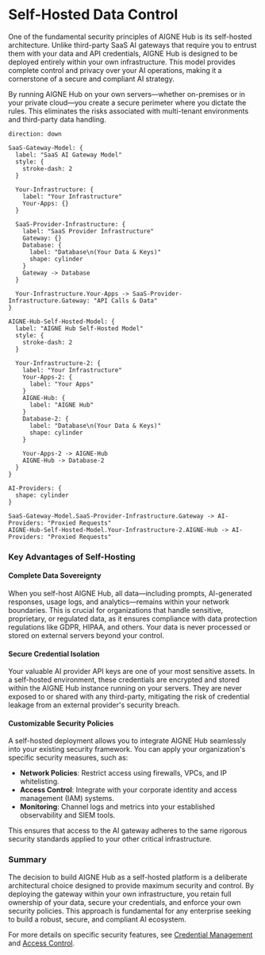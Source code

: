 # Self-Hosted Data Control

One of the fundamental security principles of AIGNE Hub is its self-hosted architecture. Unlike third-party SaaS AI gateways that require you to entrust them with your data and API credentials, AIGNE Hub is designed to be deployed entirely within your own infrastructure. This model provides complete control and privacy over your AI operations, making it a cornerstone of a secure and compliant AI strategy.

By running AIGNE Hub on your own servers—whether on-premises or in your private cloud—you create a secure perimeter where you dictate the rules. This eliminates the risks associated with multi-tenant environments and third-party data handling.

```d2 Self-Hosted vs. SaaS Data Control icon=graph-ql:comparison
direction: down

SaaS-Gateway-Model: {
  label: "SaaS AI Gateway Model"
  style: {
    stroke-dash: 2
  }

  Your-Infrastructure: {
    label: "Your Infrastructure"
    Your-Apps: {}
  }

  SaaS-Provider-Infrastructure: {
    label: "SaaS Provider Infrastructure"
    Gateway: {}
    Database: {
      label: "Database\n(Your Data & Keys)"
      shape: cylinder
    }
    Gateway -> Database
  }

  Your-Infrastructure.Your-Apps -> SaaS-Provider-Infrastructure.Gateway: "API Calls & Data"
}

AIGNE-Hub-Self-Hosted-Model: {
  label: "AIGNE Hub Self-Hosted Model"
  style: {
    stroke-dash: 2
  }

  Your-Infrastructure-2: {
    label: "Your Infrastructure"
    Your-Apps-2: {
      label: "Your Apps"
    }
    AIGNE-Hub: {
      label: "AIGNE Hub"
    }
    Database-2: {
      label: "Database\n(Your Data & Keys)"
      shape: cylinder
    }

    Your-Apps-2 -> AIGNE-Hub
    AIGNE-Hub -> Database-2
  }
}

AI-Providers: {
  shape: cylinder
}

SaaS-Gateway-Model.SaaS-Provider-Infrastructure.Gateway -> AI-Providers: "Proxied Requests"
AIGNE-Hub-Self-Hosted-Model.Your-Infrastructure-2.AIGNE-Hub -> AI-Providers: "Proxied Requests"

```

### Key Advantages of Self-Hosting

#### Complete Data Sovereignty

When you self-host AIGNE Hub, all data—including prompts, AI-generated responses, usage logs, and analytics—remains within your network boundaries. This is crucial for organizations that handle sensitive, proprietary, or regulated data, as it ensures compliance with data protection regulations like GDPR, HIPAA, and others. Your data is never processed or stored on external servers beyond your control.

#### Secure Credential Isolation

Your valuable AI provider API keys are one of your most sensitive assets. In a self-hosted environment, these credentials are encrypted and stored within the AIGNE Hub instance running on your servers. They are never exposed to or shared with any third-party, mitigating the risk of credential leakage from an external provider's security breach.

#### Customizable Security Policies

A self-hosted deployment allows you to integrate AIGNE Hub seamlessly into your existing security framework. You can apply your organization's specific security measures, such as:

- **Network Policies**: Restrict access using firewalls, VPCs, and IP whitelisting.
- **Access Control**: Integrate with your corporate identity and access management (IAM) systems.
- **Monitoring**: Channel logs and metrics into your established observability and SIEM tools.

This ensures that access to the AI gateway adheres to the same rigorous security standards applied to your other critical infrastructure.

### Summary

The decision to build AIGNE Hub as a self-hosted platform is a deliberate architectural choice designed to provide maximum security and control. By deploying the gateway within your own infrastructure, you retain full ownership of your data, secure your credentials, and enforce your own security policies. This approach is fundamental for any enterprise seeking to build a robust, secure, and compliant AI ecosystem.

For more details on specific security features, see [Credential Management](./security-credential-management.md) and [Access Control](./security-access-control.md).